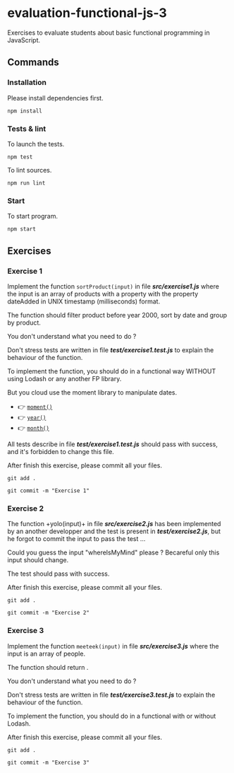 # evaluation-functional-js-3

Exercises to evaluate students about basic functional programming in JavaScript.

## Commands

### Installation

Please install dependencies first.

    npm install

### Tests & lint

To launch the tests.

    npm test

To lint sources.

    npm run lint

### Start

To start program.

    npm start

## Exercises

### Exercise 1

Implement the function `sortProduct(input)` in file **_src/exercise1.js_** where the input is an array of products with a property with the property dateAdded in UNIX timestamp (milliseconds) format.

The function should filter product before year 2000, sort by date and group by product.

You don't understand what you need to do ?

Don't stress tests are written in file **_test/exercise1.test.js_** to explain the behaviour of the function.

To implement the function, you should do in a functional way WITHOUT using Lodash or any another FP library.

But you cloud use the moment library to manipulate dates.

* :point_right: [`moment()`](https://momentjs.com/docs/#/parsing/unix-timestamp-milliseconds/)
* :point_right: [`year()`](https://momentjs.com/docs/#/get-set/year/)
* :point_right: [`month()`](https://momentjs.com/docs/#/get-set/month/)

All tests describe in file **_test/exercise1.test.js_** should pass with success, and it's forbidden to change this file.

After finish this exercise, please commit all your files.

    git add .

    git commit -m "Exercise 1"

### Exercise 2

The function +yolo(input)+ in file **_src/exercise2.js_** has been implemented by an another developper and the test is present in **_test/exercise2.js_**, but he forgot to commit the input to pass the test ...

Could you guess the input "whereIsMyMind" please ? Becareful only this input should change.

The test should pass with success.

After finish this exercise, please commit all your files.

    git add .

    git commit -m "Exercise 2"

### Exercise 3

Implement the function `meeteek(input)` in file **_src/exercise3.js_** where the input is an array of people.

The function should return .

You don't understand what you need to do ?

Don't stress tests are written in file **_test/exercise3.test.js_** to explain the behaviour of the function.

To implement the function, you should do in a functional with or without Lodash.

After finish this exercise, please commit all your files.

    git add .

    git commit -m "Exercise 3"
